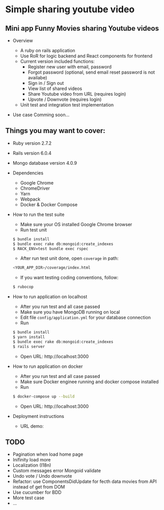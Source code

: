 # Simple sharing youtube video

## Mini app Funny Movies sharing Youtube videos
* Overview
  - A ruby on rails application
  - Use RoR for logic backend and React components for frontend
  - Current version included functions:
    + Register new user with email, password
    + Forgot password (optional, send email reset password is not availabe)
    + Sign in / Sign out
    + View list of shared videos
    + Share Youtube video from URL (requires login)
    + Upvote / Downvote (requires login)
  - Unit test and integration test implementation

* Use case
  Comming soon...


## Things you may want to cover:

* Ruby version
  2.7.2

* Rails version
  6.0.4

* Mongo database version
  4.0.9

* Dependencies
  - Google Chrome
  - ChromeDriver
  - Yarn
  - Webpack
  - Docker & Docker Compose

* How to run the test suite
  - Make sure your OS installed Google Chrome browser
  - Run test unit
  ```bash
  $ bundle install
  $ bundle exec rake db:mongoid:create_indexes
  $ RACK_ENV=test bundle exec rspec
  ```
  - After run test unit done, open `coverage` in path:
  ```bash
  <YOUR_APP_DIR>/coverage/index.html
  ```

  - If you want testing coding conventions, follow:
  ```bash
  $ rubocop
  ```

* How to run application on localhost
  - After you run test and all case passed
  - Make sure you have MongoDB running on local
  - Edit file `config/application.yml` for your database connection
  - Run
  ```bash
  $ bundle install
  $ yarn install
  $ bundle exec rake db:mongoid:create_indexes
  $ rails server
  ```

  - Open URL: http://localhost:3000

* How to run application on docker
  - After you run test and all case passed
  - Make sure Docker enginee running and docker compose installed
  - Run
  ```bash
  $ docker-compose up --build
  ```

  - Open URL: http://localhost:3000

* Deployment instructions
  - URL demo: 

## TODO
  - Pagination when load home page
  - Inifinity load more
  - Localization (I18n)
  - Custom messages error Mongoid validate
  - Undo vote / Undo downvote
  - Refactor: use ComponentsDidUpdate for fecth data movies from API instead of get from DOM
  - Use cucumber for BDD
  - More test case
  - ...
